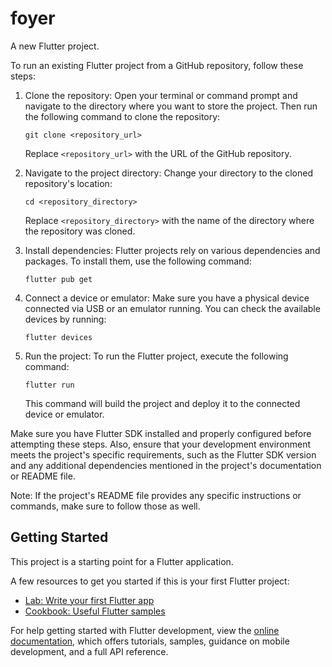 # foyer
A new Flutter project.

To run an existing Flutter project from a GitHub repository, follow these steps:

1. Clone the repository: Open your terminal or command prompt and navigate to the directory where you want to store the project. Then run the following command to clone the repository:
   ```
   git clone <repository_url>
   ```
   Replace `<repository_url>` with the URL of the GitHub repository.

2. Navigate to the project directory: Change your directory to the cloned repository's location:
   ```
   cd <repository_directory>
   ```
   Replace `<repository_directory>` with the name of the directory where the repository was cloned.

3. Install dependencies: Flutter projects rely on various dependencies and packages. To install them, use the following command:
   ```
   flutter pub get
   ```

4. Connect a device or emulator: Make sure you have a physical device connected via USB or an emulator running. You can check the available devices by running:
   ```
   flutter devices
   ```

5. Run the project: To run the Flutter project, execute the following command:
   ```
   flutter run
   ```

   This command will build the project and deploy it to the connected device or emulator.

Make sure you have Flutter SDK installed and properly configured before attempting these steps. Also, ensure that your development environment meets the project's specific requirements, such as the Flutter SDK version and any additional dependencies mentioned in the project's documentation or README file.

Note: If the project's README file provides any specific instructions or commands, make sure to follow those as well.

## Getting Started

This project is a starting point for a Flutter application.

A few resources to get you started if this is your first Flutter project:

- [Lab: Write your first Flutter app](https://docs.flutter.dev/get-started/codelab)
- [Cookbook: Useful Flutter samples](https://docs.flutter.dev/cookbook)

For help getting started with Flutter development, view the
[online documentation](https://docs.flutter.dev/), which offers tutorials,
samples, guidance on mobile development, and a full API reference.
